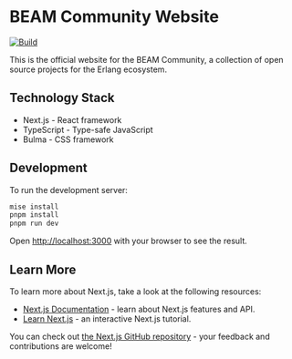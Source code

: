# BEAM Community Website

[![Build](https://github.com/beam-community/beam-community.org/actions/workflows/build.yml/badge.svg)](https://github.com/beam-community/beam-community.org/actions/workflows/build.yml)

This is the official website for the BEAM Community, a collection of open source projects for the Erlang ecosystem.

## Technology Stack

- Next.js - React framework
- TypeScript - Type-safe JavaScript
- Bulma - CSS framework

## Development

To run the development server:

```bash
mise install
pnpm install
pnpm run dev
```

Open [http://localhost:3000](http://localhost:3000) with your browser to see the result.

## Learn More

To learn more about Next.js, take a look at the following resources:

- [Next.js Documentation](https://nextjs.org/docs) - learn about Next.js features and API.
- [Learn Next.js](https://nextjs.org/learn) - an interactive Next.js tutorial.

You can check out [the Next.js GitHub repository](https://github.com/vercel/next.js) - your feedback and contributions are welcome!
